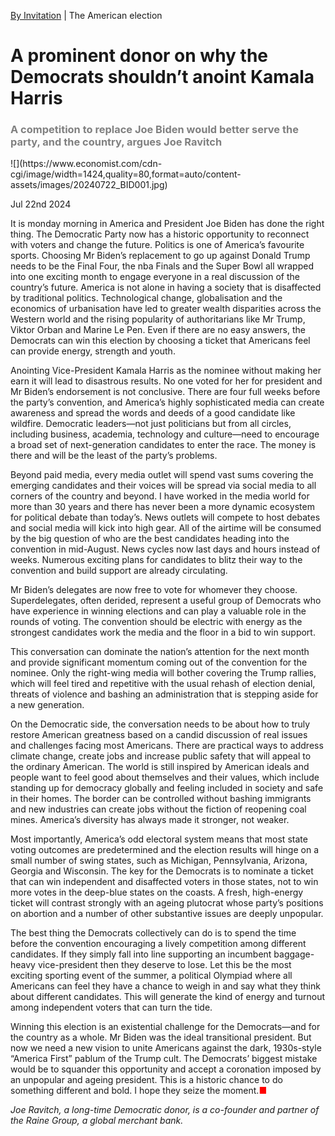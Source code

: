 

[By Invitation](https://www.economist.com/by-invitation/2024/07/22/a-prominent-donor-on-why-the-democrats-shouldnt-anoint-kamala-harris) | The American election
<h1>A prominent donor on why the Democrats shouldn’t anoint Kamala Harris</h1>
<h3><span style="color:grey;">A competition to replace Joe Biden would better serve the party, and the country, argues Joe Ravitch</span></h3>  
![](https://www.economist.com/cdn-cgi/image/width=1424,quality=80,format=auto/content-assets/images/20240722_BID001.jpg)

Jul 22nd 2024

It is monday morning in America and President Joe Biden has done the right thing. The Democratic Party now has a historic opportunity to reconnect with voters and change the future. Politics is one of America’s favourite sports. Choosing Mr Biden’s replacement to go up against Donald Trump needs to be the Final Four, the nba Finals and the Super Bowl all wrapped into one exciting month to engage everyone in a real discussion of the country’s future.
America is not alone in having a society that is disaffected by traditional politics. Technological change, globalisation and the economics of urbanisation have led to greater wealth disparities across the Western world and the rising popularity of authoritarians like Mr Trump, Viktor Orban and Marine Le Pen. Even if there are no easy answers, the Democrats can win this election by choosing a ticket that Americans feel can provide energy, strength and youth.

Anointing Vice-President Kamala Harris as the nominee without making her earn it will lead to disastrous results. No one voted for her for president and Mr Biden’s endorsement is not conclusive. There are four full weeks before the party’s convention, and America’s highly sophisticated media can create awareness and spread the words and deeds of a good candidate like wildfire. Democratic leaders—not just politicians but from all circles, including business, academia, technology and culture—need to encourage a broad set of next-generation candidates to enter the race. The money is there and will be the least of the party’s problems.

Beyond paid media, every media outlet will spend vast sums covering the emerging candidates and their voices will be spread via social media to all corners of the country and beyond. I have worked in the media world for more than 30 years and there has never been a more dynamic ecosystem for political debate than today’s. News outlets will compete to host debates and social media will kick into high gear. All of the airtime will be consumed by the big question of who are the best candidates heading into the convention in mid-August. News cycles now last days and hours instead of weeks. Numerous exciting plans for candidates to blitz their way to the convention and build support are already circulating.

Mr Biden’s delegates are now free to vote for whomever they choose.  Superdelegates, often derided, represent a useful group of Democrats who have experience in winning elections and can play a valuable role in the rounds of voting. The convention should be electric with energy as the strongest candidates work the media and the floor in a bid to win support.

This conversation can dominate the nation’s attention for the next month and provide significant momentum coming out of the convention for the nominee. Only the right-wing media will bother covering the Trump rallies, which will feel tired and repetitive with the usual rehash of election denial, threats of violence and bashing an administration that is stepping aside for a new generation.

On the Democratic side, the conversation needs to be about how to truly restore American greatness based on a candid discussion of real issues and challenges facing most Americans. There are practical ways to address climate change, create jobs and increase public safety that will appeal to the ordinary American. The world is still inspired by American ideals and people want to feel good about themselves and their values, which include standing up for democracy globally and feeling included in society and safe in their homes. The border can be controlled without bashing immigrants and new industries can create jobs without the fiction of reopening coal mines. America’s diversity has always made it stronger, not weaker.


Most importantly, America’s odd electoral system means that most state voting outcomes are predetermined and the election results will hinge on a small number of swing states, such as Michigan, Pennsylvania, Arizona, Georgia and Wisconsin. The key for the Democrats is to nominate a ticket that can win independent and disaffected voters in those states, not to win more votes in the deep-blue states on the coasts. A fresh, high-energy ticket will contrast strongly with an ageing plutocrat whose party’s positions on abortion and a number of other substantive issues are deeply unpopular.

The best thing the Democrats collectively can do is to spend the time before the convention encouraging a lively competition among different candidates. If they simply fall into line supporting an incumbent baggage-heavy vice-president then they deserve to lose. Let this be the most exciting sporting event of the summer, a political Olympiad where all Americans can feel they have a chance to weigh in and say what they think about different candidates. This will generate the kind of energy and turnout among independent voters that can turn the tide.

Winning this election is an existential challenge for the Democrats—and for the country as a whole. Mr Biden was the ideal transitional president. But now we need a new vision to unite Americans against the dark, 1930s-style “America First” pablum of the Trump cult. The Democrats’ biggest mistake would be to squander this opportunity and accept a coronation imposed by an unpopular and ageing president. This is a historic chance to do something different and bold. I hope they seize the moment.<span style="color:red;">■</span>


  *Joe Ravitch, a long-time Democratic donor, is a co-founder and partner of the Raine Group, a global merchant bank.*

